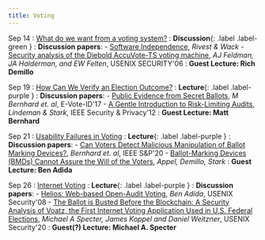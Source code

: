 ```yaml
---
title: Voting
---
```


Sep 14
: [What do we want from a voting system?](#)
  :  **Discussion**{: .label .label-green }
: **Discussion papers**:
    -  [Software Independence](https://people.csail.mit.edu/rivest/pubs/RW06.pdf), _Rivest & Wack_
    -  [Security analysis of the Diebold AccuVote-TS voting machine](https://www.usenix.org/legacy/event/evt07/tech/full_papers/feldman/feldman_html/), _AJ Feldman, JA Halderman, and EW Felten_, USENIX SECURITY'06
: **Guest Lecture: Rich Demillo**

Sep 19
: [How Can We Verify an Election Outcome?](#)
  : **Lecture**{: .label .label-purple } 
: **Discussion papers**:
    - [Public Evidence from Secret Ballots](https://arxiv.org/pdf/1707.08619.pdf), _M Bernhard et. al_, E-Vote-ID'17
    - [A Gentle Introduction to Risk-Limiting Audits](https://www.stat.berkeley.edu/~stark/Preprints/gentle12.pdf), _Lindeman & Stark_, IEEE Security & Privacy'12 
: **Guest Lecture: Matt Bernhard**

Sep 21
: [Usability Failures in Voting](#)
  : **Lecture**{: .label .label-purple } 
: **Discussion papers**:
    -  [Can Voters Detect Malicious Manipulation
of Ballot Marking Devices?](https://par.nsf.gov/servlets/purl/10222852), _Bernhard et. al_, IEEE S&P'20
    -  [Ballot-Marking Devices (BMDs) Cannot Assure the Will of the Voters](https://papers.ssrn.com/sol3/papers.cfm?abstract_id=3375755), _Appel, Demillo, Stark_ 
: **Guest Lecture: Ben Adida**

Sep 26 
: [Internet Voting](#)
  : **Lecture**{: .label .label-purple } 
: **Discussion papers**:
    -  [Helios: Web-based Open-Audit Voting](https://www.usenix.org/legacy/event/sec08/tech/full_papers/adida/adida.pdf), _Ben Adida_, USENIX Security'08
    -  [The Ballot is Busted Before the Blockchain: A Security Analysis of Voatz, the First Internet Voting Application Used in U.S. Federal Elections](https://www.usenix.org/system/files/sec20-specter.pdf), _Michael A Specter, James Koppel and Daniel Weitzner_, USENIX Security'20
: **Guest(?) Lecture: Michael A. Specter**
